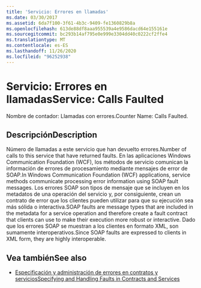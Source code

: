 ```yaml
---
title: 'Servicio: Errores en llamadas'
ms.date: 03/30/2017
ms.assetid: 6da7f100-3f61-4b3c-9409-fe1360829b8a
ms.openlocfilehash: 613de88df8aaa955539a4e9586dacd64e155161e
ms.sourcegitcommit: bc293b14af795e0e999e3304dd40c0222cf2ffe4
ms.translationtype: MT
ms.contentlocale: es-ES
ms.lasthandoff: 11/26/2020
ms.locfileid: "96252938"
---
```

# <a name="service-calls-faulted"></a><span data-ttu-id="466f3-102">Servicio: Errores en llamadas</span><span class="sxs-lookup"><span data-stu-id="466f3-102">Service: Calls Faulted</span></span>

<span data-ttu-id="466f3-103">Nombre de contador: Llamadas con errores.</span><span class="sxs-lookup"><span data-stu-id="466f3-103">Counter Name: Calls Faulted.</span></span>  
  
## <a name="description"></a><span data-ttu-id="466f3-104">Descripción</span><span class="sxs-lookup"><span data-stu-id="466f3-104">Description</span></span>  

 <span data-ttu-id="466f3-105">Número de llamadas a este servicio que han devuelto errores.</span><span class="sxs-lookup"><span data-stu-id="466f3-105">Number of calls to this service that have returned faults.</span></span> <span data-ttu-id="466f3-106">En las aplicaciones Windows Communication Foundation (WCF), los métodos de servicio comunican la información de errores de procesamiento mediante mensajes de error de SOAP.</span><span class="sxs-lookup"><span data-stu-id="466f3-106">In Windows Communication Foundation (WCF) applications, service methods communicate processing error information using SOAP fault messages.</span></span> <span data-ttu-id="466f3-107">Los errores SOAP son tipos de mensaje que se incluyen en los metadatos de una operación del servicio y, por consiguiente, crean un contrato de error que los clientes pueden utilizar para que su ejecución sea más sólida o interactiva.</span><span class="sxs-lookup"><span data-stu-id="466f3-107">SOAP faults are message types that are included in the metadata for a service operation and therefore create a fault contract that clients can use to make their execution more robust or interactive.</span></span> <span data-ttu-id="466f3-108">Dado que los errores SOAP se muestran a los clientes en formato XML, son sumamente interoperativos.</span><span class="sxs-lookup"><span data-stu-id="466f3-108">Since SOAP faults are expressed to clients in XML form, they are highly interoperable.</span></span>  
  
## <a name="see-also"></a><span data-ttu-id="466f3-109">Vea también</span><span class="sxs-lookup"><span data-stu-id="466f3-109">See also</span></span>

- [<span data-ttu-id="466f3-110">Especificación y administración de errores en contratos y servicios</span><span class="sxs-lookup"><span data-stu-id="466f3-110">Specifying and Handling Faults in Contracts and Services</span></span>](../../specifying-and-handling-faults-in-contracts-and-services.md)

